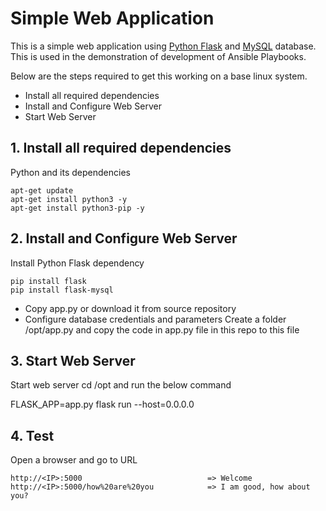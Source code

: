 # Simple Web Application

This is a simple web application using [Python Flask](http://flask.pocoo.org/) and [MySQL](https://www.mysql.com/) database. 
This is used in the demonstration of development of Ansible Playbooks.
  
  Below are the steps required to get this working on a base linux system.
  
  - Install all required dependencies
  - Install and Configure Web Server
  - Start Web Server
   
## 1. Install all required dependencies
  
  Python and its dependencies

    apt-get update
    apt-get install python3 -y
    apt-get install python3-pip -y
   
## 2. Install and Configure Web Server

Install Python Flask dependency

    pip install flask
    pip install flask-mysql

- Copy app.py or download it from source repository
- Configure database credentials and parameters 
Create a folder /opt/app.py and copy the code in app.py file in this repo to this file

## 3. Start Web Server

Start web server
cd /opt and run the below command

FLASK_APP=app.py flask run --host=0.0.0.0
    
## 4. Test

Open a browser and go to URL

    http://<IP>:5000                            => Welcome
    http://<IP>:5000/how%20are%20you            => I am good, how about you?
